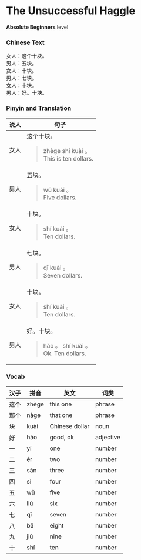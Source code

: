 # The Unsuccessful Haggle
**Absolute Beginners** level
### Chinese Text
女人：这个十块。<br />男人：五块。<br />女人：十块。<br />男人：七块。<br />女人：十块。<br />男人：好。十块。

### Pinyin and Translation
|说人|句子|
|----|----|
|女人|这个十块。<blockquote>zhège shí kuài 。<br />This is ten dollars.</blockquote>|
|男人|五块。<blockquote>wǔ kuài 。<br />Five dollars.</blockquote>|
|女人|十块。<blockquote>shí kuài 。<br />Ten dollars.</blockquote>|
|男人|七块。<blockquote>qī kuài 。<br />Seven dollars.</blockquote>|
|女人|十块。<blockquote>shí kuài 。<br />Ten dollars.</blockquote>|
|男人|好。十块。<blockquote>hǎo 。 shí kuài 。<br />Ok. Ten dollars.</blockquote>|
### Vocab
|汉子|拼音|英文|词类|
|----|----|----|----|
|这个|zhège|this one|phrase|
|那个|nàge|that one|phrase|
|块|kuài|Chinese dollar|noun|
|好|hǎo|good, ok|adjective|
|一|yī|one|number|
|二|èr|two|number|
|三|sān|three|number|
|四|sì|four|number|
|五|wǔ|five|number|
|六|liù|six|number|
|七|qī|seven|number|
|八|bā|eight|number|
|九|jiǔ|nine|number|
|十|shí|ten|number|